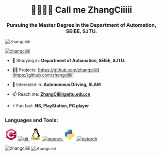 <h1 align="center">👋👋👋👋 Call me ZhangCiiiii</h1>
<h3 align="center">Pursuing the Master Degree in the Department of Automation, SEIEE, SJTU.</h3>

<p align="left"> <img src="https://komarev.com/ghpvc/?username=zhangciiiii&label=Profile%20views&color=0e75b6&style=flat" alt="zhangciiiii" /> </p>

<p align="left"> <a href="https://github.com/ryo-ma/github-profile-trophy"><img src="https://github-profile-trophy.vercel.app/?username=zhangciiiii" alt="zhangciiiii" /></a> </p>

- 🔭 Studying in: **Department of Automation, SEIEE, SJTU.**

- 👨‍💻 Projects: [https://github.com/zhangciiiii](https://github.com/zhangciiiii)

- 💬 Interested in: **Autonomous Driving, SLAM**

- 📫 Reach me: **ZhangCiiiii@sjtu.edu.cn**

- ⚡ Fun fact: **NS, PlayStation, PC player**


<h3 align="left">Languages and Tools:</h3>
<p align="left"> <a href="https://www.w3schools.com/cpp/" target="_blank"> <img src="https://raw.githubusercontent.com/devicons/devicon/master/icons/cplusplus/cplusplus-original.svg" alt="cplusplus" width="40" height="40"/> </a> <a href="https://git-scm.com/" target="_blank"> <img src="https://www.vectorlogo.zone/logos/git-scm/git-scm-icon.svg" alt="git" width="40" height="40"/> </a> <a href="https://www.linux.org/" target="_blank"> <img src="https://raw.githubusercontent.com/devicons/devicon/master/icons/linux/linux-original.svg" alt="linux" width="40" height="40"/> </a> <a href="https://opencv.org/" target="_blank"> <img src="https://www.vectorlogo.zone/logos/opencv/opencv-icon.svg" alt="opencv" width="40" height="40"/> </a> <a href="https://www.python.org" target="_blank"> <img src="https://raw.githubusercontent.com/devicons/devicon/master/icons/python/python-original.svg" alt="python" width="40" height="40"/> </a> <a href="https://pytorch.org/" target="_blank"> <img src="https://www.vectorlogo.zone/logos/pytorch/pytorch-icon.svg" alt="pytorch" width="40" height="40"/> </a> </p>

<p><img align="left" src="https://github-readme-stats.vercel.app/api/top-langs?username=zhangciiiii&show_icons=true&locale=en&layout=compact" alt="zhangciiiii" /></p>

<p>&nbsp;<img align="center" src="https://github-readme-stats.vercel.app/api?username=zhangciiiii&show_icons=true&locale=en" alt="zhangciiiii" /></p>

